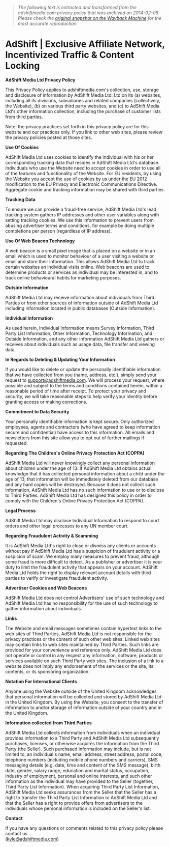 > *The following text is extracted and transformed from the adshiftmedia.com privacy policy that was archived on 2014-02-08. Please check the [original snapshot on the Wayback Machine](https://web.archive.org/web/20140208043855id_/https%3A//adshiftmedia.com/privacy.php) for the most accurate reproduction.*

# AdShift | Exclusive Affiliate Network, Incentivized Traffic & Content Locking

**AdShift Media Ltd Privacy Policy**

This Privacy Policy applies to adshiftmedia.com's collection, use, storage and disclosure of information by AdShift Media Ltd. Ltd on its (a) websites, including all its divisions, subsidiaries and related companies (collectively, the Website), (b) on various third party websites, and (c) to AdShift Media Ltd's other information collection, including the purchase of customer lists from third parties. 

Note: the privacy practices set forth in this privacy policy are for this website and our practices only. If you link to other web sites, please review the privacy policies posted at those sites. 

**Use Of Cookies**

AdShift Media Ltd uses cookies to identify the individual with his or her corresponding tracking data that resides in AdShift Media Ltd's database. Individuals who use the Website need to accept cookies in order to use all of the features and functionality of the Website. For EU residents, by using the Website you accept the use of cookies by us under the EU 2012 modification to the EU Privacy and Electronic Communications Directive. Aggregate cookie and tracking information may be shared with third parties. 

**Tracking Data**

To ensure we can provide a fraud-free service, AdShift Media Ltd's lead tracking system gathers IP addresses and other user variables along with setting tracking cookies. We use this information to prevent users from abusing advertiser terms and conditions, for example by doing multiple completions per person (regardless of IP address). 

**Use Of Web Beacon Technology**

A web beacon is a small pixel image that is placed on a website or in an email which is used to monitor behaviour of a user visiting a website or email and store their information. This allows AdShift Media Ltd to track certain websites an individual visits online. Web beacons are used to determine products or services an individual may be interested in, and to track online behavioural habits for marketing purposes. 

**Outside Information**

AdShift Media Ltd may receive information about individuals from Third Parties or from other sources of information outside of AdShift Media Ltd including information located in public databases (Outside Information). 

**Individual Information**

As used herein, Individual Information means Survey Information, Third Party List Information, Other Information, Technology Information, and Outside Information, and any other information AdShift Media Ltd gathers or receives about individuals such as usage data, file transfer and viewing data. 

**In Regards to Deleting & Updating Your Information**

If you would like to delete or update the personally identifiable information that we have collected from you (name, address, etc.), simply send your request to support@adshiftmedia.com. We will process your request, where possible and subject to the terms and conditions contained herein, within a reasonable period of time after receipt. To protect your privacy and security, we will take reasonable steps to help verify your identity before granting access or making corrections. 

**Commitment to Data Security**

Your personally identifiable information is kept secure. Only authorized employees, agents and contractors (who have agreed to keep information secure and confidential) have access to this information. All emails and newsletters from this site allow you to opt out of further mailings if requested. 

**Regarding The Children's Online Privacy Protection Act (COPPA)**

AdShift Media Ltd will never knowingly collect any personal information about children under the age of 13. If AdShift Media Ltd obtains actual knowledge that it has collected personal information about a child under the age of 13, that information will be immediately deleted from our database and any hard copies will be destroyed. Because it does not collect such information, AdShift Media Ltd has no such information to use or to disclose to Third Parties. AdShift Media Ltd has designed this policy in order to comply with the Children's Online Privacy Protection Act (COPPA). 

**Legal Process**

AdShift Media Ltd may disclose Individual Information to respond to court orders and other legal processes to any UN member court. 

**Regarding Fraudulent Activity & Scamming**

It is AdShift Media Ltd's right to close or dismiss any clients or accounts without pay if AdShift Media Ltd has a suspicion of fraudulent activity or a suspicion of scam. We employ many measures to prevent fraud, although some fraud is more difficult to detect. As a publisher or advertiser it is your duty to limit the fraudulent activity that appears on your account. AdShift Media Ltd holds the right to display relevant account details with third parties to verify or investigate fraudulent activity. 

**Advertiser Cookies and Web Beacons**

AdShift Media Ltd does not control Advertisers' use of such technology and AdShift Media Ltd has no responsibility for the use of such technology to gather information about individuals. 

**Links**

The Website and email messages sometimes contain hypertext links to the web sites of Third Parties. AdShift Media Ltd is not responsible for the privacy practices or the content of such other web sites. Linked web sites may contain links to web sites maintained by Third Parties. Such links are provided for your convenience and reference only. AdShift Media Ltd does not operate or control in any respect any information, software, products or services available on such Third Party web sites. The inclusion of a link to a website does not imply any endorsement of the services or the site, its contents, or its sponsoring organization. 

**Notation For International Clients**

Anyone using the Website outside of the United Kingdom acknowledges that personal information will be collected and stored by AdShift Media Ltd in the United Kingdom. By using the Website, you consent to the transfer of information to and/or storage of information outside of your country and in the United Kingdom. 

**Information collected from Third Parties**

AdShift Media Ltd collects information from individuals when an individual provides information to a Third Party and AdShift Media Ltd subsequently purchases, licenses, or otherwise acquires the information from the Third Party (the Seller). Such purchased information may include, but is not limited to, an individual's name, email address, street address, postal code, telephone numbers (including mobile phone numbers and carriers), SMS messaging details (e.g. date, time and content of the SMS message), birth date, gender, salary range, education and marital status, occupation, industry of employment, personal and online interests, and such other information as the individual may have provided to the Seller (together, Third Party List Information). When acquiring Third Party List Information, AdShift Media Ltd seeks assurances from the Seller that the Seller has a right to transfer the Third Party List Information to AdShift Media Ltd and that the Seller has a right to provide offers from advertisers to the individuals whose personal information is included on the Seller's list. 

**Contact**

If you have any questions or comments related to this privacy policy please contact us.   
(kyle@adshiftmedia.com) 
